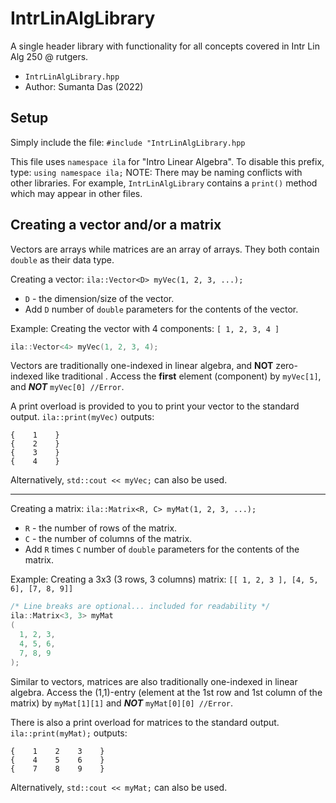 # IntrLinAlgLibrary
A single header library with functionality for all concepts covered in Intr Lin Alg 250 @ rutgers.

* ```IntrLinAlgLibrary.hpp```
* Author: Sumanta Das (2022)

## Setup
Simply include the file: ```#include "IntrLinAlgLibrary.hpp```

This file uses ```namespace ila``` for "Intro Linear Algebra". To disable this prefix, type: ```using namespace ila;```
NOTE: There may be naming conflicts with other libraries. For example, ```IntrLinAlgLibrary``` contains a ```print()``` method which may appear in other files.

## Creating a vector and/or a matrix

Vectors are arrays while matrices are an array of arrays. They both contain ```double``` as their data type.

Creating a vector: ```ila::Vector<D> myVec(1, 2, 3, ...);```

* ```D``` - the dimension/size of the vector.
* Add ```D``` number of ```double``` parameters for the contents of the vector.

Example: Creating the vector with 4 components: ```[ 1, 2, 3, 4 ]```

```cpp
ila::Vector<4> myVec(1, 2, 3, 4);
```

Vectors are traditionally one-indexed in linear algebra, and **NOT** zero-indexed like traditional . 
Access the **first** element (component) by ```myVec[1]```, and ***NOT*** ```myVec[0] //Error```.

A print overload is provided to you to print your vector to the standard output. ```ila::print(myVec)``` outputs:

```
{    1    }
{    2    }
{    3    }
{    4    }
```

Alternatively, ```std::cout << myVec;``` can also be used.

---
Creating a matrix: ```ila::Matrix<R, C> myMat(1, 2, 3, ...);```

* ```R``` - the number of rows of the matrix.
* ```C``` - the number of columns of the matrix.
* Add ```R``` times ```C``` number of ```double``` parameters for the contents of the matrix.

Example: Creating a 3x3 (3 rows, 3 columns) matrix: ```[[ 1, 2, 3 ], [4, 5, 6], [7, 8, 9]]```

```cpp
/* Line breaks are optional... included for readability */
ila::Matrix<3, 3> myMat
(
  1, 2, 3,
  4, 5, 6,
  7, 8, 9
);
```

Similar to vectors, matrices are also traditionally one-indexed in linear algebra.
Access the (1,1)-entry (element at the 1st row and 1st column of the matrix) by ```myMat[1][1]``` and ***NOT*** ```myMat[0][0] //Error```.

There is also a print overload for matrices to the standard output. ```ila::print(myMat);``` outputs:

```
{    1    2    3    }
{    4    5    6    }
{    7    8    9    }
```

Alternatively, ```std::cout << myMat;``` can also be used.
